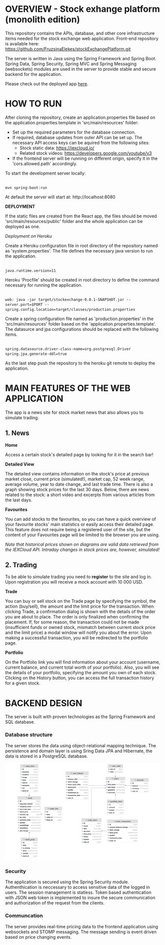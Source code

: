 # OVERVIEW - Stock exhange platform (monolith edition)

This repository contains the APIs, database, and other core infrastructure items needed for the stock exchange web application.
Front-end repository is available here: https://github.com/FruzsinaElekes/stockExchangePlatform.git

The server is written in Java using the Spring Framework and Spring Boot.
Spring Data, Spring Security, Spring MVC and Spring Messaging (websockets) modules are used in the server to provide stable and secure backend for the application.   

Please check out the deployed app [here](https://stock-exchange-platform.herokuapp.com).
# HOW TO RUN

After cloning the repository, create an application.properties file based on the application.properties.template in 'src/main/resources' folder:
 - Set up the required parameters for the database connection.
 - If required, database updates from outer API can be set up. The necessary API access keys can be aquired from the following sites:
    - Stock static data: https://iexcloud.io/
    - Related stock videos: https://developers.google.com/youtube/v3
 - If the frontend server will be running on different origin, specify it in the 'cors.allowed.path' accordingly.

To start the development server locally:
<pre><code>
mvn spring-boot:run
</code></pre>
At default the server will start at: http://localhost:8080

**DEPLOYMENT**

If the static files are created from the React app, the files should be moved 'src/main/resources/public' folder and the whole application can be deployed as one.

*Deployment on Heroku*

Create a Heroku configuration file in root directory of the repository named as 'system.properties'. The file defines the necessary java version to run the application.

<pre><code>
java.runtime.version=11
</code></pre>

Heroku 'Procfile' should be created in root directory to define the command necessary for running the application.

<pre><code>
web: java -jar target/stockexchange-0.0.1-SNAPSHOT.jar --server.port=$PORT --spring.config.location=target/classes/production.properties
</code></pre>

Create a spring configuration file named as 'production.properties' in the 'src/main/resources' folder based on the 'application.properties.template'.
The datasurce and jpa configurations should be replaced with the following items.

<pre><code>
spring.datasource.driver-class-name=org.postgresql.Driver
spring.jpa.generate-ddl=true
</code></pre>

As the last step push the repository to the heroku git remote to deploy the application.


# MAIN FEATURES OF THE WEB APPLICATION

The app is a news site for stock market news that also allows you to simulate trading.

## 1. News

**Home**

Access a certain stock's detailed page by looking for it in the search bar!

**Detailed View**

The detailed view contains information on the stock's price at previous market close, current price (simulated!), market cap, 52 week range, average volume, year to date change, and last trade time. There is also a graph showing stock prices for the last 30 days. Below, there are news related to the stock: a short video and excerpts from various articles from the last days.

**Favourites**

You can add stocks to the favourites, so you can have a quick overview of your favourite stocks' main statistics or easily access their detailed page. This feature does not require being a registered user of the site, but the content of your Favourites page will be limited to the browser you are using.

_Note that historical prices shown on diagrams are valid data retrieved from the IEXCloud API. Intraday changes in stock prices are, however, simulated!_

## 2. Trading

To be able to simulate trading you need to **register** to the site and log in. Upon registration you will receive a mock account with 10 000 USD.

**Trade**

You can buy or sell stock on the Trade page by specifying the symbol, the action (buy/sell), the amount and the limit price for the transaction. When clicking Trade, a confirmation dialog is shown with the details of the order you are about to place. The order is only finalized when confirming the placement. If, for some reason, the transaction could not be made (insufficient funds or owned stock, mismatch between current stock price and the limit price) a modal window will notify you about the error. Upon making a successful transaction, you will be redirected to the portfolio page.

**Portfolio**

On the Portfolio link you will find information about your account (username, current balance, and current total worth of your portfolio). Also, you will see the details of your portfolio, specifying the amount you own of each stock. Clicking on the History button, you can access the full transaction history for a given stock.

# BACKEND DESIGN

The server is built with proven technologies as the Spring Framework and SQL database.

### Database structure

The server stores the data using object-relational mapping technique. The persistence and domain layer is using Sring Data JPA and Hibernate, the data is stored in a PostgreSQL database.

![detailed_view_mobile](database.png)

### Security

The application is secured using the Spring Security module.
Authenthication is neccessary to access sensitive data of the logged in users.
The session management is statless. Token based authentication with JSON web token is implemented to insure the secure communication and authorization of the request from the clients.

### Communcation

The server provides real-time pricing data to the frontend application using websockets and STOMP messaging. The message sending is event driven based on price changing events.
